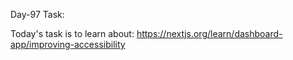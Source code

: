 Day-97 Task:

Today's task is to learn about:
https://nextjs.org/learn/dashboard-app/improving-accessibility